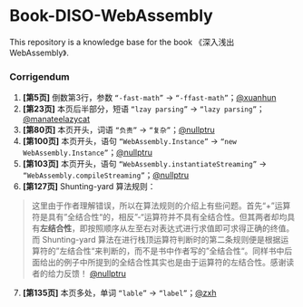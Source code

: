 # Book-DISO-WebAssembly

This repository is a knowledge base for the book 《深入浅出 WebAssembly》.

### Corrigendum

1. **[第5页]** 倒数第3行，参数 `“-fast-math”` -> `“-ffast-math”`；[@xuanhun](https://github.com/xuanhun)
2. **[第23页]** 本页后半部分，短语 `“lzay parsing”` -> `“lazy parsing”`；[@manateelazycat](https://github.com/manateelazycat)
3. **[第80页]** 本页开头，词语 `“负责”` -> `“复杂”`；[@nullptru](https://github.com/nullptru)
4. **[第100页]** 本页开头，语句 `“WebAssembly.Instance”` -> `“new WebAssembly.Instance”`；[@nullptru](https://github.com/nullptru)
5. **[第103页]** 本页开头，语句 `“WebAssembly.instantiateStreaming”` -> `“WebAssembly.compileStreaming”`；[@nullptru](https://github.com/nullptru)
6. **[第127页]** Shunting-yard 算法规则：
> 这里由于作者理解错误，所以在算法规则的介绍上有些问题。首先“+”运算符是具有”全结合性“的，相反”-“运算符并不具有全结合性。但其两者却均具有**左结合性**，即按照顺序从左至右对表达式进行求值即可求得正确的终值。而 Shunting-yard 算法在进行栈顶运算符判断时的第二条规则便是根据运算符的”左结合性“来判断的，而不是书中作者写的”全结合性“。同样书中后面给出的例子中所提到的全结合性其实也是由于运算符的左结合性。感谢读者的给力反馈！ [@nullptru](https://github.com/nullptru)

7. **[第135页]** 本页多处，单词 `“lable”` -> `“label”`；[@zxh](https://github.com/zxh0)

